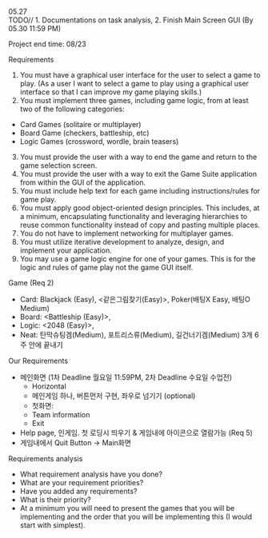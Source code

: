 05.27  
TODO// 1. Documentations on task analysis, 2. Finish Main Screen GUI (By 05.30 11:59 PM)

Project end time: 08/23

Requirements  
1. You must have a graphical user interface for the user to select a game to play. (As a user I want to select a game to play using a graphical user interface so that I can improve my game playing skills.)
2. You must implement three games, including game logic, from at least two of the following categories:
- Card Games (solitaire or multiplayer)
- Board Game (checkers, battleship, etc)
- Logic Games (crossword, wordle, brain teasers)
3. You must provide the user with a way to end the game and return to the game selection screen.
4. You must provide the user with a way to exit the Game Suite application from within the GUI of the application.
5. You must include help text for each game including instructions/rules for game play.
6. You must apply good object-oriented design principles. This includes, at a minimum, encapsulating functionality and leveraging hierarchies to reuse common functionality instead of copy and pasting multiple places.
7. You do not have to implement networking for multiplayer games.
8. You must utilize iterative development to analyze, design, and implement your application.
9. You may use a game logic engine for one of your games. This is for the logic and rules of game play not the game GUI itself.


Game (Req 2)  
- Card:  Blackjack (Easy), <같은그림찾기(Easy)>, Poker(배팅X Easy, 배팅O Medium)
- Board: <Battleship (Easy)>, 
- Logic: <2048 (Easy)>, 
- Neat: 탄막슈팅겜(Medium), 포트리스류(Medium), 길건너기겜(Medium) 
3개 6주 안에 끝내기

Our Requirements  
- 메인화면 (1차 Deadline 월요일 11:59PM, 2차 Deadline 수요일 수업전)
    - Horizontal
    - 메인게임 하나, 버튼먼저 구현, 좌우로 넘기기 (optional)
    - 첫화면: 
    - Team information
    - Exit
- Help page, 인게임. 첫 로딩시 띄우기 & 게임내에 아이콘으로 열람가능 (Req 5)
- 게임내에서 Quit Button -> Main화면


Requirements analysis  
- What requirement analysis have you done?
- What are your requirement priorities?
- Have you added any requirements?
- What is their priority?
- At a minimum you will need to present the games that you will be implementing and the order that you will be implementing this (I would start with simplest).

